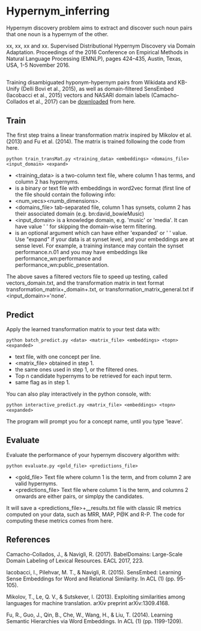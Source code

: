 # Hypernym_inferring

Hypernym discovery problem aims to extract and discover such noun pairs that one noun is a hypernym of the other.

xx, xx, xx and xx. Supervised Distributional Hypernym Discovery via Domain Adaptation. Proceedings of the 2016 Conference on Empirical Methods in Natural Language Processing (EMNLP), pages 424–435, Austin, Texas, USA, 1-5 November 2016.


##
Training disambiguated hyponym-hypernym pairs from Wikidata and KB-Unify (Delli Bovi et al., 2015), as well as domain-filtered SensEmbed (Iacobacci et al., 2015) vectors and NASARI domain labels (Camacho-Collados et al., 2017) can be [downloaded](https://github.com/Jack-Cherish/Machine-Learning/blob/master/Regression/regression_old.py) from here.


## Train
The first step trains a linear transformation matrix inspired by Mikolov et al. (2013) and Fu et al. (2014). The matrix is trained following the code from here.

`python train_transMat.py <training_data> <embeddings> <domains_file> <input_domain> <expand>                                          ` 
* <training_data> is a two-column text file, where column 1 has terms, and column 2 has hypernyms.
* <embeddings> is a binary or text file with embeddings in word2vec format (first line of the file should contain the following info: 
* <num_vecs><space><numb_dimensions>.
* <domains_file> tab-separated file, column 1 has synsets, column 2 has their associated domain (e.g. bn:david_bowie<tab>Music)
* <input_domain> is a knowledge domain, e.g. 'music' or 'media'. It can have value ' ' for skipping the domain-wise term filtering.
* <expand> is an optional argument which can have either 'expanded' or ' ' value. Use "expand" if your data is at synset level, and your embeddings are at sense level. For example, a training instance may contain the synset performance.n.01 and you may have embeddings like performance_wn:performance and performance_wn:public_presentation.

The above saves a filtered vectors file to speed up testing, called vectors_domain.txt, and the transformation matrix in text format transformation_matrix+_domain+.txt, or transformation_matrix_general.txt if <input_domain>='none'.


## Predict
Apply the learned transformation matrix to your test data with:

 `python batch_predict.py <data> <matrix_file> <embeddings> <topn> <expanded>                                                          ` 
* <data> text file, with one concept per line.
* <matrix_file> obtained in step 1.
* <embeddings> the same ones used in step 1, or the filtered ones.
* <topn> Top n candidate hypernyms to be retrieved for each input term.
* <expanded> same flag as in step 1.

You can also play interactively in the python console, with:

`python interactive_predict.py <matrix_file> <embeddings> <topn> <expanded>                                                         ` 

The program will prompt you for a concept name, until you type 'leave'.


## Evaluate
Evaluate the performance of your hypernym discovery algorithm with:

`python evaluate.py <gold_file> <predictions_file>                                                                                     ` 
* <gold_file> Text file where column 1 is the term, and from column 2 are valid hypernyms.
* <predictions_file> Text file where column 1 is the term, and columns 2 onwards are either <candidate><space><score> pairs, or simplpy the candidates.

It will save a <predictions_file>+__results.txt file with classic IR metrics computed on your data, such as MRR, MAP, P@K and R-P. The code for computing these metrics comes from here.


## References
Camacho-Collados, J., & Navigli, R. (2017). BabelDomains: Large-Scale Domain Labeling of Lexical Resources. EACL 2017, 223.

Iacobacci, I., Pilehvar, M. T., & Navigli, R. (2015). SensEmbed: Learning Sense Embeddings for Word and Relational Similarity. In ACL (1) (pp. 95-105).

Mikolov, T., Le, Q. V., & Sutskever, I. (2013). Exploiting similarities among languages for machine translation. arXiv preprint arXiv:1309.4168.

Fu, R., Guo, J., Qin, B., Che, W., Wang, H., & Liu, T. (2014). Learning Semantic Hierarchies via Word Embeddings. In ACL (1) (pp. 1199-1209).







